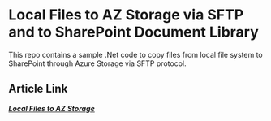 ﻿# Local Files to AZ Storage via SFTP and to SharePoint Document Library
This repo contains a sample .Net code to copy files from local file system to SharePoint through Azure Storage via SFTP protocol.

## Article Link
[**_Local Files to AZ Storage_**](https://spknowledge.com/)